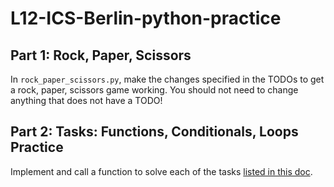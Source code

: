 # L12-ICS-Berlin-python-practice

## Part 1: Rock, Paper, Scissors

In `rock_paper_scissors.py`, make the changes specified in the TODOs to get a rock, paper, scissors game working. You should not need to change anything that does not have a TODO!

## Part 2: Tasks: Functions, Conditionals, Loops Practice

Implement and call a function to solve each of the tasks [listed in this doc](https://docs.google.com/document/d/1YHHgt3KYYb1SJ_Zf9NGOIpveq7Sajah69_I2GFmrShc/edit?usp=sharing).
